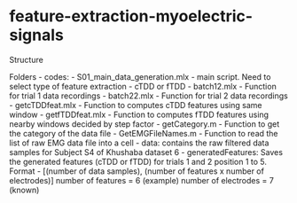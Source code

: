 # feature-extraction-myoelectric-signals

Structure

Folders
    - codes:
        - S01_main_data_generation.mlx - main script. Need to select type of feature extraction - cTDD or fTDD
        - batch12.mlx - Function for trial 1 data recordings
        - batch22.mlx - Function for trial 2 data recordings
        - getcTDDfeat.mlx - Function to computes cTDD features using same window
        - getfTDDfeat.mlx - Function to computes fTDD features using nearby windows decided by step factor
        - getCategory.m - Function to get the category of the data file
        - GetEMGFileNames.m - Function to read the list of raw EMG data file into a cell
    - data: contains the raw filtered data samples for Subject S4 of Khushaba dataset 6
    - generatedFeatures: Saves the generated features (cTDD or fTDD) for trials 1 and 2 position 1 to 5. Format - 
        [(number of data samples), (number of features x number of electrodes)] 
        number of features = 6 (example)
        number of electrodes = 7 (known)

